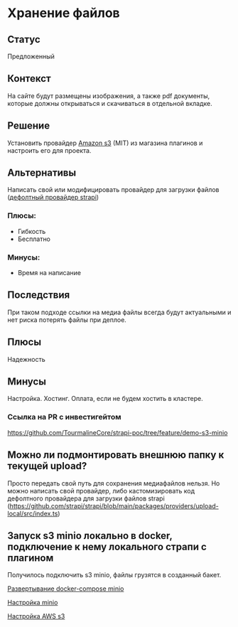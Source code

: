 # Хранение файлов

## Статус
Предложенный

## Контекст
На сайте будут размещены изображения, а также pdf документы, которые должны открываться и скачиваться в отдельной вкладке.

## Решение
Установить провайдер [Amazon s3](https://market.strapi.io/providers/@strapi-provider-upload-aws-s3) (MIT) из магазина плагинов и настроить его для проекта.

## Альтернативы
Написать свой или модифицировать провайдер для загрузки файлов ([дефолтный провайдер strapi](https://github.com/strapi/strapi/blob/main/packages/providers/upload-local/src/index.ts))

### Плюсы:
- Гибкость
- Бесплатно

### Минусы:
- Время на написание

## Последствия
При таком подходе ссылки на медиа файлы всегда будут актуальными и нет риска потерять файлы при деплое.

## Плюсы
Надежность

## Минусы
Настройка.
Хостинг.
Оплата, если не будем хостить в кластере.


### Ссылка на PR с инвестигейтом
https://github.com/TourmalineCore/strapi-poc/tree/feature/demo-s3-minio


## Можно ли подмонтировать внешнюю папку к текущей upload?
Просто передать свой путь для сохранения медиафайлов нельзя. Но можно написать свой провайдер, либо кастомизировать код дефолтного провайдера для загрузки файлов strapi (https://github.com/strapi/strapi/blob/main/packages/providers/upload-local/src/index.ts)

## Запуск s3 minio локально в docker, подключение к нему локального страпи с плагином
Получилось подключить s3 minio, файлы грузятся в созданный бакет. 

[Развертывание docker-compose minio](https://www.sefidian.com/2022/04/08/deploy-standalone-minio-using-docker-compose/)

[Настройка minio](https://codeofmario.com/blog/configure-strapi-to-work-with-minio-using-the-s3-provider)

[Настройка AWS s3](https://strapi.io/blog/how-to-set-up-amazon-s3-upload-provider-plugin-for-our-strapi-app)


